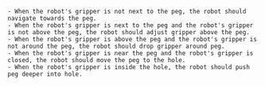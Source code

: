 
    - When the robot's gripper is not next to the peg, the robot should navigate towards the peg.
    - When the robot's gripper is next to the peg and the robot's gripper is not above the peg, the robot should adjust gripper above the peg.
    - When the robot's gripper is above the peg and the robot's gripper is not around the peg, the robot should drop gripper around peg.
    - When the robot's gripper is near the peg and the robot's gripper is closed, the robot should move the peg to the hole.
    - When the robot's gripper is inside the hole, the robot should push peg deeper into hole.